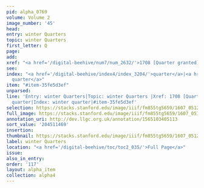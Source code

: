 ```yaml
---
pid: alpha_0769
volume: Volume 2
image_number: '45'
head:
entry: winter Quarters
topic: winter Quarters
first_letter: Q
page:
add:
xref: "<a href='/digital-beehive/num7/num_2632/'>1708 [Quarter granted]</a>"
see:
index: "<a href='/digital-beehive/index4/index_3204/'>quarter</a>|<a href='/digital-beehive/index4/index_3205/'>winter
  quarter</a>"
item: "#item-35fe5d3ef"
unparsed:
line: 'Entry: winter Quarters|Topic: winter Quarters |Xref: 1708 [Quarter granted]|Index:
  quarter|Index: winter quarter|#item-35fe5d3ef'
selection: https://stacks.stanford.edu/image/iiif/fm855tg5659/1607_0512/294,1469,3065,405/full/0/default.jpg
full_image: https://stacks.stanford.edu/image/iiif/fm855tg5659/1607_0512/full/full/0/default.jpg
annotation_uri: http://dev.llgc.org.uk/annotation/1565103405113
sort_value: '204511469'
insertion:
thumbnail: https://stacks.stanford.edu/image/iiif/fm855tg5659/1607_0512/294,1469,600,180/250,/0/default.jpg
label: winter Quarters
location: "<a href='/digital-beehive/toc/toc2_035/'>Full Page</a>"
issue:
also_in_entry:
order: '117'
layout: alpha_item
collection: alpha4
---
```

